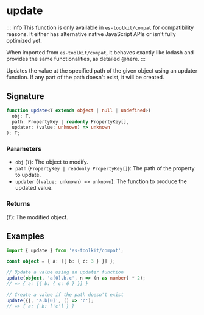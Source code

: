 # update

::: info
This function is only available in `es-toolkit/compat` for compatibility reasons. It either has alternative native JavaScript APIs or isn't fully optimized yet.

When imported from `es-toolkit/compat`, it behaves exactly like lodash and provides the same functionalities, as detailed @here.
:::

Updates the value at the specified path of the given object using an updater function. If any part of the path doesn't exist, it will be created.

## Signature

```typescript
function update<T extends object | null | undefined>(
  obj: T,
  path: PropertyKey | readonly PropertyKey[],
  updater: (value: unknown) => unknown
): T;
```

### Parameters

- `obj` (`T`): The object to modify.
- `path` (`PropertyKey | readonly PropertyKey[]`): The path of the property to update.
- `updater` (`(value: unknown) => unknown`): The function to produce the updated value.

### Returns

(`T`): The modified object.

## Examples

```typescript
import { update } from 'es-toolkit/compat';

const object = { a: [{ b: { c: 3 } }] };

// Update a value using an updater function
update(object, 'a[0].b.c', n => (n as number) * 2);
// => { a: [{ b: { c: 6 } }] }

// Create a value if the path doesn't exist
update({}, 'a.b[0]', () => 'c');
// => { a: { b: ['c'] } }
```
